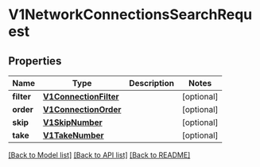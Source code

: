# V1NetworkConnectionsSearchRequest

## Properties
Name | Type | Description | Notes
------------ | ------------- | ------------- | -------------
**filter** | [**V1ConnectionFilter**](V1ConnectionFilter.md) |  | [optional] 
**order** | [**V1ConnectionOrder**](V1ConnectionOrder.md) |  | [optional] 
**skip** | [**V1SkipNumber**](V1SkipNumber.md) |  | [optional] 
**take** | [**V1TakeNumber**](V1TakeNumber.md) |  | [optional] 

[[Back to Model list]](../README.md#documentation-for-models) [[Back to API list]](../README.md#documentation-for-api-endpoints) [[Back to README]](../README.md)

